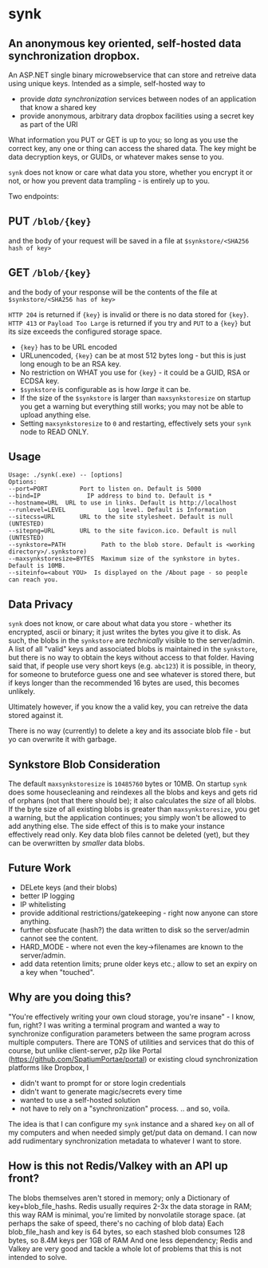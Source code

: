 # synk

## An anonymous key oriented, self-hosted data synchronization dropbox. 

An ASP.NET single binary microwebservice that can store and retreive data using unique keys.
Intended as a simple, self-hosted way to 
* provide _data synchronization_ services between nodes of an application that know a shared key
* provide anonymous, arbitrary data dropbox facilities using a secret key as part of the URI

What information you PUT or GET is up to you; so long as you use the correct key, any one 
or thing can access the shared data. The key might be data decryption keys, or GUIDs, 
or whatever makes sense to you.

`synk` does not know or care what data you store, whether you encrypt it or not, or how 
you prevent data trampling - is entirely up to you. 

Two endpoints:

## PUT `/blob/{key}`
and the body of your request will be saved in a file at `$synkstore/<SHA256 hash of key>`

## GET `/blob/{key}` 
and the body of your response will be the contents of the file at `$synkstore/<SHA256 has of key>`

`HTTP 204` is returned if `{key}` is invalid or there is no data stored for `{key}`.
`HTTP 413` or `Payload Too Large` is returned if you try and `PUT` to a `{key}` but its size exceeds the configured storage space. 

- `{key}` has to be URL encoded
- URLunencoded, `{key}` can be at most 512 bytes long - but this is just long enough to be an RSA key.
- No restriction on WHAT you use for `{key}` - it could be a GUID, RSA or ECDSA key.
- `$synkstore` is configurable as is how _large_ it can be.
- If the size of the `$synkstore` is larger than `maxsynkstoresize` on startup you get a warning but everything still works; you may not be able to upload anything else.
- Setting `maxsynkstoresize` to `0` and restarting, effectively sets your `synk` node to READ ONLY. 

## Usage
```
Usage: ./synk(.exe) -- [options]
Options:
--port=PORT			Port to listen on. Default is 5000
--bind=IP			  IP address to bind to. Default is *
--hostname=URL	URL to use in links. Default is http://localhost
--runlevel=LEVEL			Log level. Default is Information
--sitecss=URL		URL to the site stylesheet. Default is null (UNTESTED)
--sitepng=URL		URL to the site favicon.ico. Default is null (UNTESTED)
--synkstore=PATH		  Path to the blob store. Default is <working directory>/.synkstore)
--maxsynkstoresize=BYTES  Maximum size of the synkstore in bytes. Default is 10MB.
--siteinfo=<about YOU>  Is displayed on the /About page - so people can reach you. 
```

## Data Privacy
`synk` does not know, or care about what data you store - whether its encrypted, ascii or binary; it just writes the bytes you give it to disk.
As such, the blobs in the `synkstore` are _technically_ visible to the server/admin. 
A list of all "valid" keys and associated blobs is maintained in the `synkstore`, but there is no way to obtain the keys without access to 
that folder. Having said that, if people use very short keys (e.g. `abc123`) it is possible, in theory, for someone to bruteforce guess
one and see whatever is stored there, but if keys longer than the recommended 16 bytes are used, this becomes unlikely. 

Ultimately however, if you know the a valid key, you can retreive the data stored against it. 

There is no way (currently) to delete a key and its associate blob file - but yo can overwrite it with garbage. 

## Synkstore Blob Consideration
The default `maxsynkstoresize` is `10485760` bytes or 10MB. On startup `synk` does some housecleaning and reindexes all the blobs and keys and gets rid of orphans (not that there should be); it also calculates the _size_ of all blobs. If the byte size of all existing blobs is greater than `maxsynkstoresize`, you get a warning, but 
the application continues; you simply won't be allowed to add anything else. The side effect of this is to make your instance effectively read only. 
Key data blob files cannot be deleted (yet), but they can be overwritten by _smaller_ data blobs. 

## Future Work
- DELete keys (and their blobs)
- better IP logging
- IP whitelisting
- provide additional restrictions/gatekeeping - right now anyone can store anything.
- further obsfucate (hash?) the data written to disk so the server/admin cannot see the content.
- HARD_MODE - where not even the key->filenames are known to the server/admin.
- add data retention limits; prune older keys etc.; allow to set an expiry on a key when "touched". 

## Why are you doing this? 
"You're effectively writing your own cloud storage, you're insane" - I know, fun, right?
I was writing a terminal program and wanted a way to synchronize configuration parameters between the 
same program across multiple computers. There are TONS of utilities and services that do this
of course, but unlike client-server, p2p like Portal (https://github.com/SpatiumPortae/portal)
or existing cloud synchronization platforms like Dropbox, I 
* didn't want to prompt for or store login credentials
* didn't want to generate magic/secrets every time
* wanted to use a self-hosted solution
* not have to rely on a "synchronization" process.
.. and so, voila.

The idea is that I can configure my `synk` instance and a shared `key` on all of my computers
and when needed simply get/put data on demand. I can now add rudimentary synchronization metadata
to whatever I want to store.

## How is this not Redis/Valkey with an API up front? 
The blobs themselves aren't stored in memory; only a Dictionary of key+blob_file_hashs. Redis usually requires
2-3x the data storage in RAM; this way RAM is minimal, you're limited by nonvolatile storage space.
(at perhaps the sake of speed, there's no caching of blob data)
Each blob_file_hash and key is 64 bytes, so each stashed blob consumes 128 bytes, so 8.4M keys per 1GB of RAM
And one less dependency; Redis and Valkey are very good and tackle a whole lot of problems
that this is not intended to solve. 
